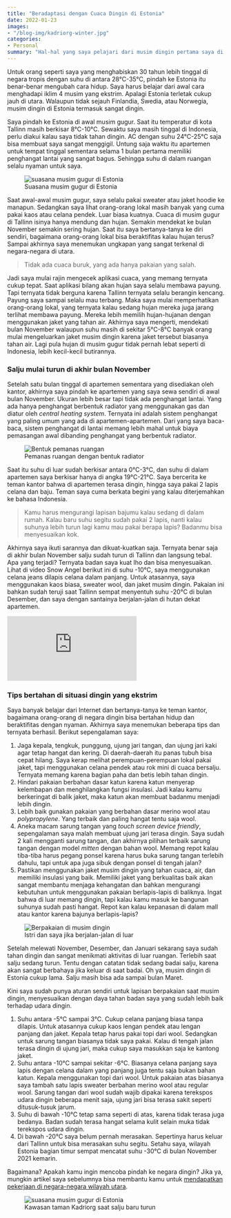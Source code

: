 ```yaml
---
title: "Beradaptasi dengan Cuaca Dingin di Estonia"
date: 2022-01-23
images:
- "/blog-img/kadriorg-winter.jpg"
categories:
- Personal
summary: "Hal-hal yang saya pelajari dari musim dingin pertama saya di Estonia."
---
```


Untuk orang seperti saya yang menghabiskan 30 tahun lebih tinggal di negara tropis dengan suhu di antara 28°C-35°C, pindah ke Estonia itu benar-benar mengubah cara hidup. Saya harus belajar dari awal cara menghadapi iklim 4 musim yang ekstrim. Apalagi Estonia terletak cukup jauh di utara. Walaupun tidak sejauh Finlandia, Swedia, atau Norwegia, musim dingin di Estonia termasuk sangat dingin.

Saya pindah ke Estonia di awal musim gugur. Saat itu temperatur di kota Tallinn masih berkisar 8°C-10°C. Sewaktu saya masih tinggal di Indonesia, perlu diakui kalau saya tidak tahan dingin. AC dengan suhu 24°C-25°C saja bisa membuat saya sangat menggigil. Untung saja waktu itu apartemen untuk tempat tinggal sementara selama 1 bulan pertama memiliki penghangat lantai yang sangat bagus. Sehingga suhu di dalam ruangan selalu nyaman untuk saya.

<figure class="figure">
<img src="/blog-img/autumn-in-estonia.jpg" class="figure-img img-fluid" alt="suasana musim gugur di Estonia" />
<figcaption class="figure-caption text-center">Suasana musim gugur di Estonia</figcaption>
</figure>

Saat awal-awal musim gugur, saya selalu pakai sweater atau jaket hoodie ke manapun. Sedangkan saya lihat orang-orang lokal masih banyak yang cuma pakai kaos atau celana pendek. Luar biasa kuatnya. Cuaca di musim gugur di Tallinn isinya hanya mendung dan hujan. Semakin mendekat ke bulan November semakin sering hujan. Saat itu saya bertanya-tanya ke diri sendiri, bagaimana orang-orang lokal bisa beraktifitas kalau hujan terus? Sampai akhirnya saya menemukan ungkapan yang sangat terkenal di negara-negara di utara.

> Tidak ada cuaca buruk, yang ada hanya pakaian yang salah.

Jadi saya mulai rajin mengecek aplikasi cuaca, yang memang ternyata cukup tepat. Saat aplikasi bilang akan hujan saya selalu membawa payung. Tapi ternyata tidak berguna karena Tallinn ternyata selalu berangin kencang. Payung saya sampai selalu mau terbang. Maka saya mulai memperhatikan orang-orang lokal, yang ternyata kalau sedang hujan mereka juga jarang terlihat membawa payung. Mereka lebih memilih hujan-hujanan dengan menggunakan jaket yang tahan air. Akhirnya saya mengerti, mendekati bulan November walaupun suhu masih di sekitar 5°C-8°C banyak orang mulai mengeluarkan jaket musim dingin karena jaket tersebut biasanya tahan air. Lagi pula hujan di musim gugur tidak pernah lebat seperti di Indonesia, lebih kecil-kecil butirannya.

### Salju mulai turun di akhir bulan November

Setelah satu bulan tinggal di apartemen sementara yang disediakan oleh kantor, akhirnya saya pindah ke apartemen yang saya sewa sendiri di awal bulan November. Ukuran lebih besar tapi tidak ada penghangat lantai. Yang ada hanya penghangat berbentuk radiator yang menggunakan gas dan diatur oleh *central heating system*. Ternyata ini adalah sistem penghangat yang paling umum yang ada di apartemen-apartemen. Dari yang saya baca-baca, sistem penghangat di lantai memang lebih mahal untuk biaya pemasangan awal dibanding penghangat yang berbentuk radiator.

<figure class="figure">
<img src="/blog-img/radiator-heater.jpg" class="figure-img img-fluid" alt="Bentuk pemanas ruangan" />
<figcaption class="figure-caption text-center">Pemanas ruangan dengan bentuk radiator</figcaption>
</figure>

Saat itu suhu di luar sudah berkisar antara 0°C-3°C, dan suhu di dalam apartemen saya berkisar hanya di angka 19°C-21°C. Saya bercerita ke teman kantor bahwa di apartemen terasa dingin, hingga saya pakai 2 lapis celana dan baju. Teman saya cuma berkata begini yang kalau diterjemahkan ke bahasa Indonesia.

> Kamu harus mengurangi lapisan bajumu kalau sedang di dalam rumah. Kalau baru suhu segitu sudah pakai 2 lapis, nanti kalau suhunya lebih turun lagi kamu mau pakai berapa lapis? Badanmu bisa menyesuaikan kok.

Akhirnya saya ikuti sarannya dan dikuat-kuatkan saja. Ternyata benar saja di akhir bulan November salju sudah turun di Tallinn dan langsung tebal. Apa yang terjadi? Ternyata badan saya kuat lho dan bisa menyesuaikan. Lihat di video Snow Angel berikut ini di suhu -10°C, saya menggunakan celana jeans dilapis celana dalam panjang. Untuk atasannya, saya menggunakan kaos biasa, sweater wool, dan jaket musim dingin. Pakaian ini bahkan sudah teruji saat Tallinn sempat menyentuh suhu -20°C di bulan Desember, dan saya dengan santainya berjalan-jalan di hutan dekat apartemen.

<div class="ratio ratio-16x9">
<iframe src="https://www.youtube.com/embed/vncmBSf5AJs" title="YouTube video player" frameborder="0" allow="accelerometer; autoplay; clipboard-write; encrypted-media; gyroscope; picture-in-picture" allowfullscreen></iframe>
</div>

### Tips bertahan di situasi dingin yang ekstrim

Saya banyak belajar dari Internet dan bertanya-tanya ke teman kantor, bagaimana orang-orang di negara dingin bisa bertahan hidup dan beraktifitas dengan nyaman. Akhirnya saya menemukan beberapa tips dan ternyata berhasil. Berikut sepengalaman saya:

1. Jaga kepala, tengkuk, punggung, ujung jari tangan, dan ujung jari kaki agar tetap hangat dan kering. Di daerah-daerah itu panas tubuh bisa cepat hilang. Saya kerap melihat perempuan-perempuan lokal pakai jaket, tapi menggunakan celana pendek atau rok mini di cuaca bersalju. Ternyata memang karena bagian paha dan betis lebih tahan dingin.
2. Hindari pakaian berbahan dasar katun karena katun menyerap kelembapan dan menghilangkan fungsi insulasi. Jadi kalau kamu berkeringat di balik jaket, maka katun akan membuat badanmu menjadi lebih dingin.
3. Lebih baik gunakan pakaian yang berbahan dasar merino wool atau *polypropylene*. Yang terbaik dan paling hangat tentu saja wool.
4. Aneka macam sarung tangan yang *touch screen device friendly*, sepengalaman saya malah membuat ujung jari terasa dingin. Saya sudah 2 kali mengganti sarung tangan, dan akhirnya pilihan terbaik sarung tangan dengan model *mitten* dengan bahan wool. Memang repot kalau tiba-tiba harus pegang ponsel karena harus buka sarung tangan terlebih dahulu, tapi untuk apa juga sibuk dengan ponsel di tengah jalan?
5. Pastikan menggunakan jaket musim dingin yang tahan cuaca, air, dan memiliki insulasi yang baik. Memiliki jaket yang berkualitas baik akan sangat membantu menjaga kehangatan dan bahkan mengurangi kebutuhan untuk menggunakan pakaian berlapis-lapis di baliknya. Ingat bahwa di luar memang dingin, tapi kalau kamu masuk ke bangunan suhunya sudah pasti hangat. Repot kan kalau kepanasan di dalam mall atau kantor karena bajunya berlapis-lapis?

<figure class="figure">
<img src="/blog-img/winter-clothing.jpg" class="figure-img img-fluid" alt="Berpakaian di musim dingin" />
<figcaption class="figure-caption text-center">Istri dan saya jika berjalan-jalan di luar</figcaption>
</figure>

Setelah melewati November, Desember, dan Januari sekarang saya sudah tahan dingin dan sangat menikmati aktivitas di luar ruangan. Terlebih saat salju sedang turun. Tentu dengan catatan tidak sedang badai salju, karena akan sangat berbahaya jika keluar di saat badai. Oh ya, musim dingin di Estonia cukup lama. Salju masih bisa ada sampai bulan Maret.

Kini saya sudah punya aturan sendiri untuk lapisan berpakaian saat musim dingin, menyesuaikan dengan daya tahan badan saya yang sudah lebih baik terhadap udara dingin.

1. Suhu antara -5°C sampai 3°C. Cukup celana panjang biasa tanpa dilapis. Untuk atasannya cukup kaos lengan pendek atau lengan panjang dan jaket. Kepala tetap harus pakai topi dari wool. Sedangkan untuk sarung tangan biasanya tidak saya pakai. Kalau di tengah jalan terasa dingin di ujung jari, maka cukup saya masukkan saja ke kantong jaket.
2. Suhu antara -10°C sampai sekitar -6°C. Biasanya celana panjang saya lapis dengan celana dalam yang panjang juga tentu saja bukan bahan katun. Kepala menggunakan topi dari wool. Untuk pakaian atas biasanya saya tambah satu lapis sweater berbahan merino wool atau regular wool. Sarung tangan dari wool sudah wajib dipakai karena terekspos udara dingin beberapa menit saja, ujung jari bisa terasa sakit seperti ditusuk-tusuk jarum.
3. Suhu di bawah -10°C tetap sama seperti di atas, karena tidak terasa juga bedanya. Badan sudah terasa hangat selama kulit selain muka tidak terekspos udara dingin.
4. Di bawah -20°C saya belum pernah merasakan. Sepertinya harus keluar dari Tallinn untuk bisa merasakan suhu segitu. Setahu saya, wilayah Estonia bagian timur sempat mencatat suhu -30°C di bulan November 2021 kemarin.

Bagaimana? Apakah kamu ingin mencoba pindah ke negara dingin? Jika ya, mungkin artikel saya sebelumnya bisa membantu kamu untuk [mendapatkan pekerjaan di negara-negara wilayah utara](/personal/mencari-kerja-di-luar-negeri).

<figure class="figure">
<img src="/blog-img/kadriorg-winter.jpg" class="figure-img img-fluid" alt="suasana musim gugur di Estonia" />
<figcaption class="figure-caption text-center">Kawasan taman Kadriorg saat salju baru turun</figcaption>
</figure>
